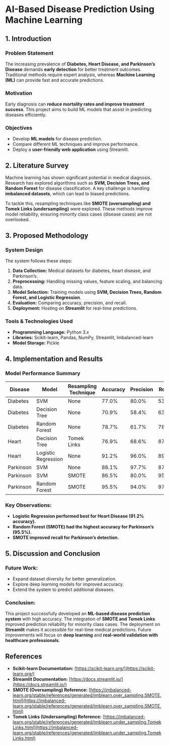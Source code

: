 # **AI-Based Disease Prediction Using Machine Learning**

## **1. Introduction**  

### **Problem Statement**  
The increasing prevalence of **Diabetes, Heart Disease, and Parkinson’s Disease** demands **early detection** for better treatment outcomes. Traditional methods require expert analysis, whereas **Machine Learning (ML)** can provide fast and accurate predictions.  

### **Motivation**  
Early diagnosis can **reduce mortality rates and improve treatment success**. This project aims to build ML models that assist in predicting diseases efficiently.  

### **Objectives**  
- Develop **ML models** for disease prediction.  
- Compare different ML techniques and improve performance.  
- Deploy a **user-friendly web application** using Streamlit.  

## **2. Literature Survey**  
Machine learning has shown significant potential in medical diagnosis. Research has explored algorithms such as **SVM, Decision Trees, and Random Forest** for disease classification. A key challenge is handling **imbalanced datasets**, which can lead to biased predictions.  

To tackle this, resampling techniques like **SMOTE (oversampling) and Tomek Links (undersampling)** were explored. These methods improve model reliability, ensuring minority class cases (disease cases) are not overlooked.  

## **3. Proposed Methodology**  

### **System Design**  
The system follows these steps:  
1. **Data Collection:** Medical datasets for diabetes, heart disease, and Parkinson’s.  
2. **Preprocessing:** Handling missing values, feature scaling, and balancing data.  
3. **Model Selection:** Training models using **SVM, Decision Trees, Random Forest, and Logistic Regression**.  
4. **Evaluation:** Comparing accuracy, precision, and recall.  
5. **Deployment:** Hosting on **Streamlit** for real-time predictions.  

### **Tools & Technologies Used**  
- **Programming Language:** Python 3.x  
- **Libraries:** Scikit-learn, Pandas, NumPy, Streamlit, Imbalanced-learn  
- **Model Storage:** Pickle  

## **4. Implementation and Results**  

### **Model Performance Summary**  

| Disease    | Model             | Resampling Technique | Accuracy | Precision | Recall  |
|-----------|------------------|----------------------|----------|-----------|---------|
| Diabetes  | SVM              | None                 | 77.0%    | 80.0%     | 53.9%   |
| Diabetes  | Decision Tree    | None                 | 70.9%    | 58.4%     | 63.4%   |
| Diabetes  | Random Forest    | None                 | 78.7%    | 61.7%     | 78.5%   |
| Heart     | Decision Tree    | Tomek Links          | 76.9%    | 68.6%     | 87.5%   |
| Heart     | Logistic Regression | None              | 91.2%    | 96.0%     | 89.1%   |
| Parkinson | SVM              | None                 | 88.1%    | 97.7%     | 87.8%   |
| Parkinson | SVM              | SMOTE                | 86.5%    | 80.0%     | 95.2%   |
| Parkinson | Random Forest    | SMOTE                | 95.5%    | 94.0%     | 97.9%   |

### **Key Observations:**  
- **Logistic Regression performed best for Heart Disease (91.2% accuracy).**  
- **Random Forest (SMOTE) had the highest accuracy for Parkinson’s (95.5%).**  
- **SMOTE improved recall for Parkinson’s detection.**  


## **5. Discussion and Conclusion**  

### **Future Work:**  
- Expand dataset diversity for better generalization.  
- Explore deep learning models for improved accuracy.  
- Extend the system to predict additional diseases.  

### **Conclusion:**  
This project successfully developed an **ML-based disease prediction system** with high accuracy. The integration of **SMOTE and Tomek Links** improved prediction reliability for minority class cases. The deployment on **Streamlit** makes it accessible for real-time medical predictions. Future improvements will focus on **deep learning** and **real-world validation with healthcare professionals**.  

## **References**  
- **Scikit-learn Documentation:** [https://scikit-learn.org/](https://scikit-learn.org/)  
- **Streamlit Documentation:** [https://docs.streamlit.io/](https://docs.streamlit.io/)  
- **SMOTE (Oversampling) Reference:** [https://imbalanced-learn.org/stable/references/generated/imblearn.over_sampling.SMOTE.html](https://imbalanced-learn.org/stable/references/generated/imblearn.over_sampling.SMOTE.html)  
- **Tomek Links (Undersampling) Reference:** [https://imbalanced-learn.org/stable/references/generated/imblearn.under_sampling.TomekLinks.html](https://imbalanced-learn.org/stable/references/generated/imblearn.under_sampling.TomekLinks.html)  
